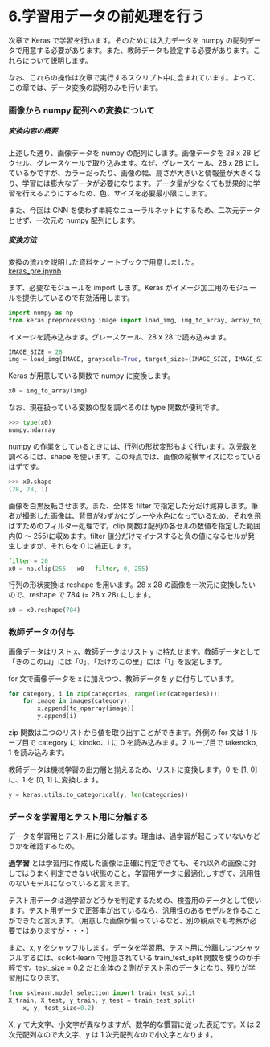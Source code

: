 # 6.学習用データの前処理を行う

次章で Keras で学習を行います。そのためには入力データを numpy の配列データで用意する必要があります。また、教師データも設定する必要があります。これらについて説明します。

なお、これらの操作は次章で実行するスクリプト中に含まれています。よって、この章では、データ変換の説明のみを行います。

### 画像から numpy 配列への変換について

##### 変換内容の概要

上述した通り、画像データを numpy の配列にします。画像データを 28 x 28 ピクセル、グレースケールで取り込みます。なぜ、グレースケール、28 x 28 にしているかですが、カラーだったり、画像の幅、高さが大きいと情報量が大きくなり、学習には膨大なデータが必要になります。データ量が少なくても効果的に学習を行えるようにするため、色、サイズを必要最小限にします。

また、今回は CNN を使わず単純なニューラルネットにするため、二次元データとせず、一次元の numpy 配列にします。

##### 変換方法

変換の流れを説明した資料をノートブックで用意しました。  
[keras_pre.ipynb](notebook/keras_pre.ipynb)

まず、必要なモジュールを import します。Keras がイメージ加工用のモジュールを提供しているので有効活用します。

```python
import numpy as np
from keras.preprocessing.image import load_img, img_to_array, array_to_img
```

イメージを読み込みます。グレースケール、28 x 28 で読み込みます。

```python
IMAGE_SIZE = 28
img = load_img(IMAGE, grayscale=True, target_size=(IMAGE_SIZE, IMAGE_SIZE))
```

Keras が用意している関数で numpy に変換します。

```python
x0 = img_to_array(img)
```

なお、現在扱っている変数の型を調べるのは type 関数が便利です。

```python
>>> type(x0)
numpy.ndarray
```

numpy の作業をしているときには、行列の形状変形もよく行います。次元数を調べるには、shape を使います。この時点では、画像の縦横サイズになっているはずです。

```python
>>> x0.shape
(28, 28, 1)
```

画像を白黒反転させます。また、全体を filter で指定した分だけ減算します。筆者が撮影した画像は、背景がわずかにグレーや水色になっているため、それを飛ばすためのフィルター処理です。clip 関数は配列の各セルの数値を指定した範囲内(0 〜 255)に収めます。filter 値分だけマイナスすると負の値になるセルが発生しますが、それらを 0 に補正します。

```python
filter = 20
x0 = np.clip(255 - x0 - filter, 0, 255)
```

行列の形状変換は reshape を用います。28 x 28 の画像を一次元に変換したいので、reshape で 784 (= 28 x 28) にします。

```python
x0 = x0.reshape(784)
```

### 教師データの付与

画像データはリスト x、教師データはリスト y に持たせます。教師データとして「きのこの山」には「0」、「たけのこの里」には「1」を設定します。

for 文で画像データを x に加えつつ、教師データを y に付与しています。

```python
for category, i in zip(categories, range(len(categories))):
    for image in images(category):
        x.append(to_nparray(image))
        y.append(i)
```

zip 関数は二つのリストから値を取り出すことができます。外側の for 文は 1 ループ目で category に kinoko、i に 0 を読み込みます。2 ループ目で takenoko, 1 を読み込みます。

教師データは機械学習の出力層と揃えるため、リストに変換します。0 を [1, 0] に、1 を [0, 1] に変換します。

```python
y = keras.utils.to_categorical(y, len(categories))
```

### データを学習用とテスト用に分離する

データを学習用とテスト用に分離します。理由は、過学習が起こっていないかどうかを確認するため。

**過学習** とは学習用に作成した画像は正確に判定できても、それ以外の画像に対してはうまく判定できない状態のこと。学習用データに最適化しすぎて、汎用性のないモデルになっていると言えます。

テスト用データは過学習かどうかを判定するための、検査用のデータとして使います。テスト用データで正答率が出ているなら、汎用性のあるモデルを作ることができたと言えます。（用意した画像が偏っているなど、別の観点でも考察が必要ではありますが・・・）

また、x, y をシャッフルします。データを学習用、テスト用に分離しつつシャッフルするには、scikit-learn で用意されている train_test_split 関数を使うのが手軽です。test_size = 0.2 だと全体の 2 割がテスト用のデータとなり、残りが学習用になります。

```python
from sklearn.model_selection import train_test_split
X_train, X_test, y_train, y_test = train_test_split(
    x, y, test_size=0.2)
```

X, y で大文字、小文字が異なりますが、数学的な慣習に従った表記です。X は 2 次元配列なので大文字、y は 1 次元配列なので小文字となります。
